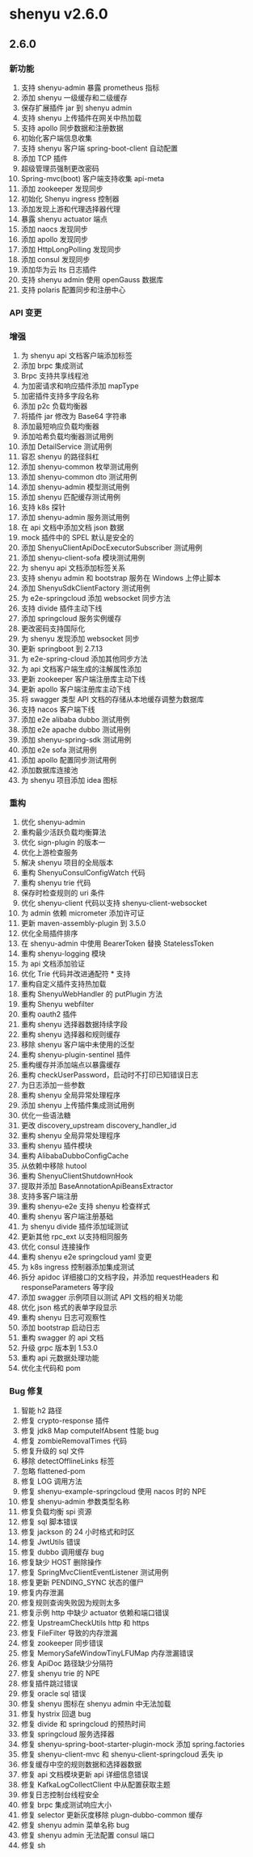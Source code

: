 # shenyu v2.6.0

## 2.6.0

### 新功能

1. 支持 shenyu-admin 暴露 prometheus 指标
2. 添加 shenyu 一级缓存和二级缓存
3. 保存扩展插件 jar 到 shenyu admin
4. 支持 shenyu 上传插件在网关中热加载
5. 支持 apollo 同步数据和注册数据
6. 初始化客户端信息收集
7. 支持 shenyu 客户端 spring-boot-client 自动配置
8. 添加 TCP 插件
9. 超级管理员强制更改密码
10. Spring-mvc(boot) 客户端支持收集 api-meta
11. 添加 zookeeper 发现同步
12. 初始化 Shenyu ingress 控制器
13. 添加发现上游和代理选择器代理
14. 暴露 shenyu actuator 端点
15. 添加 naocs 发现同步
16. 添加 apollo 发现同步
17. 添加 HttpLongPolling 发现同步
18. 添加 consul 发现同步
19. 添加华为云 lts 日志插件
20. 支持 shenyu admin 使用 openGauss 数据库
21. 支持 polaris 配置同步和注册中心

### API 变更

### 增强

1. 为 shenyu api 文档客户端添加标签
2. 添加 brpc 集成测试
3. Brpc 支持共享线程池
4. 为加密请求和响应插件添加 mapType
5. 加密插件支持多字段名称
6. 添加 p2c 负载均衡器
7. 将插件 jar 修改为 Base64 字符串
8. 添加最短响应负载均衡器
9. 添加哈希负载均衡器测试用例
10. 添加 DetailService 测试用例
11. 容忍 shenyu 的路径斜杠
12. 添加 shenyu-common 枚举测试用例
13. 添加 shenyu-common dto 测试用例
14. 添加 shenyu-admin 模型测试用例
15. 添加 shenyu 匹配缓存测试用例
16. 支持 k8s 探针
17. 添加 shenyu-admin 服务测试用例
18. 在 api 文档中添加文档 json 数据
19. mock 插件中的 SPEL 默认是安全的
20. 添加 ShenyuClientApiDocExecutorSubscriber 测试用例
21. 添加 shenyu-client-sofa 模块测试用例
22. 为 shenyu api 文档添加标签关系
23. 支持 shenyu admin 和 bootstrap 服务在 Windows 上停止脚本
24. 添加 ShenyuSdkClientFactory 测试用例
25. 为 e2e-springcloud 添加 websocket 同步方法
26. 支持 divide 插件主动下线
27. 添加 springcloud 服务实例缓存
28. 更改密码支持国际化
29. 为 shenyu 发现添加 websocket 同步
30. 更新 springboot 到 2.7.13
31. 为 e2e-spring-cloud 添加其他同步方法
32. 为 api 文档客户端生成的注解属性添加
33. 更新 zookeeper 客户端注册库主动下线
34. 更新 apollo 客户端注册库主动下线
35. 将 swagger 类型 API 文档的存储从本地缓存调整为数据库
36. 支持 nacos 客户端下线
37. 添加 e2e alibaba dubbo 测试用例
38. 添加 e2e apache dubbo 测试用例
39. 添加 shenyu-spring-sdk 测试用例
40. 添加 e2e sofa 测试用例
41. 添加 apollo 配置同步测试用例
42. 添加数据库连接池
43. 为 shenyu 项目添加 idea 图标

### 重构

1. 优化 shenyu-admin
2. 重构最少活跃负载均衡算法
3. 优化 sign-plugin 的版本一
4. 优化上游检查服务
5. 解决 shenyu 项目的全局版本
6. 重构 ShenyuConsulConfigWatch 代码
7. 重构 shenyu trie 代码
8. 保存时检查规则的 uri 条件
9. 优化 shenyu-client 代码以支持 shenyu-client-websocket
10. 为 admin 依赖 micrometer 添加许可证
11. 更新 maven-assembly-plugin 到 3.5.0
12. 优化全局插件排序
13. 在 shenyu-admin 中使用 BearerToken 替换 StatelessToken
14. 重构 shenyu-logging 模块
15. 为 api 文档添加验证
16. 优化 Trie 代码并改进通配符 * 支持
17. 重构自定义插件支持热加载
18. 重构 ShenyuWebHandler 的 putPlugin 方法
19. 重构 Shenyu webfilter
20. 重构 oauth2 插件
21. 重构 shenyu 选择器数据持续字段
22. 重构 shenyu 选择器和规则缓存
23. 移除 shenyu 客户端中未使用的泛型
24. 重构 shenyu-plugin-sentinel 插件
25. 重构缓存并添加端点以暴露缓存
26. 重构 checkUserPassword，启动时不打印已知错误日志
27. 为日志添加一些参数
28. 重构 shenyu 全局异常处理程序
29. 添加 shenyu 上传插件集成测试用例
30. 优化一些语法糖
31. 更改 discovery_upstream discovery_handler_id
32. 重构 shenyu 全局异常处理程序
33. 重构 shenyu 插件模块
34. 重构 AlibabaDubboConfigCache
35. 从依赖中移除 hutool
36. 重构 ShenyuClientShutdownHook
37. 提取并添加 BaseAnnotationApiBeansExtractor
38. 支持多客户端注册
39. 重构 shenyu-e2e 支持 shenyu 检查样式
40. 重构 shenyu 客户端注册基础
41. 为 shenyu divide 插件添加域测试
42. 更新其他 rpc_ext 以支持相同服务
43. 优化 consul 连接操作
44. 重构 shenyu e2e springcloud yaml 变更
45. 为 k8s ingress 控制器添加集成测试
46. 拆分 apidoc 详细接口的文档字段，并添加 requestHeaders 和 responseParameters 等字段
47. 添加 swagger 示例项目以测试 API 文档的相关功能
48. 优化 json 格式的表单字段显示
49. 重构 shenyu 日志可观察性
50. 添加 bootstrap 启动日志
51. 重构 swagger 的 api 文档
52. 升级 grpc 版本到 1.53.0
53. 重构 api 元数据处理功能
54. 优化主代码和 pom

### Bug 修复

1. 智能 h2 路径
2. 修复 crypto-response 插件
3. 修复 jdk8 Map computeIfAbsent 性能 bug
4. 修复 zombieRemovalTimes 代码
5. 修复升级的 sql 文件
6. 移除 detectOfflineLinks 标签
7. 忽略 flattened-pom
8. 修复 LOG 调用方法
9. 修复 shenyu-example-springcloud 使用 nacos 时的 NPE
10. 修复 shenyu-admin 参数类型名称
11. 修复负载均衡 spi 资源
12. 修复 sql 脚本错误
13. 修复 jackson 的 24 小时格式和时区
14. 修复 JwtUtils 错误
15. 修复 dubbo 调用缓存 bug
16. 修复缺少 HOST 删除操作
17. 修复 SpringMvcClientEventListener 测试用例
18. 修复更新 PENDING_SYNC 状态的僵尸
19. 修复内存泄漏
20. 修复规则查询失败因为规则太多
21. 修复示例 http 中缺少 actuator 依赖和端口错误
22. 修复 UpstreamCheckUtils http 和 https
23. 修复 FileFilter 导致的内存泄漏
24. 修复 zookeeper 同步错误
25. 修复 MemorySafeWindowTinyLFUMap 内存泄漏错误
26. 修复 ApiDoc 路径缺少分隔符
27. 修复 shenyu trie 的 NPE
28. 修复插件跳过错误
29. 修复 oracle sql 错误
30. 修复 shenyu 图标在 shenyu admin 中无法加载
31. 修复 hystrix 回退 bug
32. 修复 divide 和 springcloud 的预热时间
33. 修复 springcloud 服务选择器
34. 修复 shenyu-spring-boot-starter-plugin-mock 添加 spring.factories
35. 修复 shenyu-client-mvc 和 shenyu-client-springcloud 丢失 ip
36. 修复缓存中空的规则数据和选择器数据
37. 修复 api 文档模块更新 api 详细信息错误
38. 修复 KafkaLogCollectClient 中从配置获取主题
39. 修复日志控制台线程安全
40. 修复 brpc 集成测试响应大小
41. 修复 selector 更新灰度移除 plugn-dubbo-common 缓存
42. 修复 shenyu admin 菜单名称 bug
43. 修复 shenyu admin 无法配置 consul 端口
44. 修复 sh